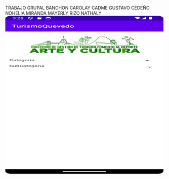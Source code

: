 TRABAJO GRUPAL
BANCHON CAROLAY
CADME GUSTAVO
CEDEÑO NOHELIA
MIRANDA MAYERLY
RIZO NATHALY
<img src="CAPTURA1.png" width= "500" height="500">
